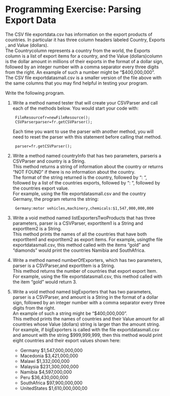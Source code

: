 # Programming Exercise: Parsing Export Data

The CSV file exportdata.csv​ has information on the export products of countries. In particular it has
three column headers labeled Country​, Exports​, and Value (dollars).  
The Country​column represents a country from the world, the Exports​column is a list of export items for a country, and
the Value (dollars)​column is the dollar amount in millions of their exports in the format of a dollar sign, followed by an integer number with a comma separator every three digits from the right. An example of such a number might be “$400,000,000”.  
The CSV file exportdatasmall.csv is a smaller version of the file above with the same columns that you may find helpful in testing your program.

Write the following program.  

1. Write a method named tester that will create your CSVParser and call each of the methods below. You would start your code with:

        FileResourcefr=newFileResource();  
        CSVParserparser=fr.getCSVParser();  

    Each time you want to use the parser with another method, you will need to reset the parser with this statement before calling that method.  

        parser=fr.getCSVParser();  

2. Write a method named countryInfo​ that has two parameters, parser ​is a CSVParser ​and country ​is a String.  
This method returns a string of information about the country or returns “NOT FOUND” if there is no information about the country.  
The format of the string returned is the country, followed by “: “, followed by a list of the countries exports, followed by “: “, followed by the countries export value.  
For example, using the file exportdatasmall.csv and the country Germany, the program returns the string:

        Germany:motor vehicles,machinery,chemicals:$1,547,000,000,000

3. Write a void method named listExportersTwoProducts​ that has three parameters, parser ​is a CSVParser​, exportItem1 ​is a String and exportItem2 ​is a String.  
This method prints the names of all the countries that have both exportItem1 ​and exportItem2 ​as export items. For example, usingthe file exportdatasmall.csv, this method called with the items “gold” and “diamonds” would print
the countries Namibia and SouthAfrica.

4. Write a method named numberOfExporters​, which has two parameters, parser ​is a CSVParser​,and exportItem ​is a String.  
This method returns the number of countries that export export Item​. For example, using the file exportdatasmall.csv, this method called with the item “gold” would return 3.

5. Write a void method named bigExporters​ that has two parameters, parser​ is a CSVParser​, and amount ​is a String in the format of a dollar sign, followed by an integer number with a comma separator every three digits from the right.  
An example of such a string might be “$400,000,000”.  
This method prints the names of countries and their Value amount for all countries whose Value (dollars) string is larger than the amount string. For example, if bigExporters ​is called with the file exportdatasmall.csv ​and amount with the string $999,999,999, then this method would print eight countries and their export values shown here:  
    - Germany $1,547,000,000,000
    - Macedonia $3,421,000,000
    - Malawi $1,332,000,000
    - Malaysia $231,300,000,000
    - Namibia $4,597,000,000
    - Peru $36,430,000,000
    - SouthAfrica $97,900,000,000
    - UnitedStates $1,610,000,000,00